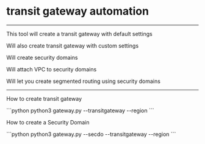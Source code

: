 # transit gateway automation
----------------------------
<p>This tool will create a transit gateway with default settings</p>
<p>Will also create transit gateway with custom settings</p>
<p>Will create security domains</p>
<p>Will attach VPC to security domains</p>
<p>Will let you create segmented routing using security domains</p>

---------------------------------------------------------------------


<p>How to create transit gateway</p>
```python
python3 gateway.py --transitgateway <transitGatewayName> --region <RegionName>
```

<p>How to create a Security Domain</p>
```python
python3 gateway.py --secdo <securityDomainName> --transitgateway <transitGatewayName> --region <RegionName>
```
